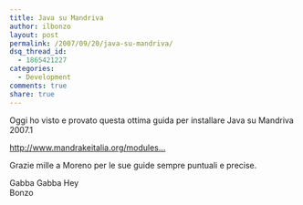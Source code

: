```yaml
---
title: Java su Mandriva
author: ilbonzo
layout: post
permalink: /2007/09/20/java-su-mandriva/
dsq_thread_id:
  - 1865421227
categories:
  - Development
comments: true
share: true
---
```

<p>Oggi ho visto e provato questa ottima guida per installare Java su Mandriva 2007.1<br />
<a href="http://www.mandrakeitalia.org/modules/wfsection/article.php?page=1&#038;articleid=228"></p>
<p>http://www.mandrakeitalia.org/modules&#8230;</a></p>
<p>Grazie mille a Moreno per le sue guide sempre puntuali e precise.</p>
<p>Gabba Gabba Hey<br />
Bonzo</p>
